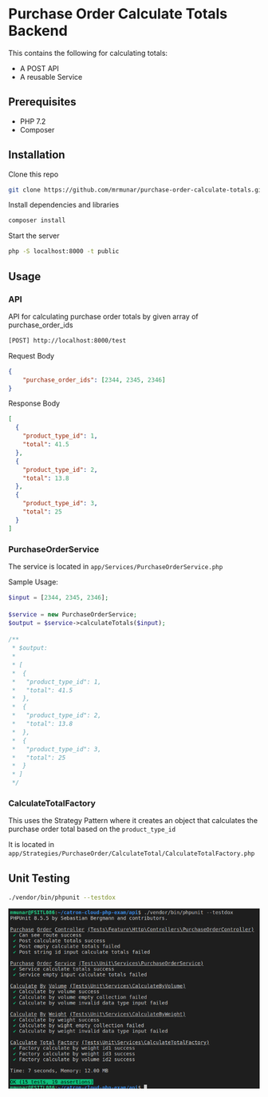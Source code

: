 # Purchase Order Calculate Totals Backend

This contains the following for calculating totals:
* A POST API
* A reusable Service

## Prerequisites

* PHP 7.2
* Composer

## Installation

Clone this repo

```bash
git clone https://github.com/mrmunar/purchase-order-calculate-totals.git
```

Install dependencies and libraries

```bash
composer install
```

Start the server

```bash
php -S localhost:8000 -t public
```


## Usage

### API

API for calculating purchase order totals by given array of purchase_order_ids

```bash
[POST] http://localhost:8000/test
```

Request Body

```json
{
	"purchase_order_ids": [2344, 2345, 2346]
}
```

Response Body

```json
[
  {
    "product_type_id": 1,
    "total": 41.5
  },
  {
    "product_type_id": 2,
    "total": 13.8
  },
  {
    "product_type_id": 3,
    "total": 25
  }
]
```

### PurchaseOrderService

The service is located in `app/Services/PurchaseOrderService.php`

Sample Usage:

```php
$input = [2344, 2345, 2346];

$service = new PurchaseOrderService;
$output = $service->calculateTotals($input);

/**
 * $output:
 * 
 * [
 *  {
 *   "product_type_id": 1,
 *   "total": 41.5
 *  },
 *  {
 *   "product_type_id": 2,
 *   "total": 13.8
 *  },
 *  {
 *   "product_type_id": 3,
 *   "total": 25
 *  }
 * ]
 */
```

### CalculateTotalFactory

This uses the Strategy Pattern where it creates an object that calculates the purchase order total based on the `product_type_id`

It is located in `app/Strategies/PurchaseOrder/CalculateTotal/CalculateTotalFactory.php`

## Unit Testing

```bash
./vendor/bin/phpunit --testdox
```

![carton-cloud-exam-backend-screenshot-1.png](https://raw.githubusercontent.com/mrmunar/project-resources/master/carton-cloud-exam-backend/carton-cloud-exam-backend-screenshot-1.png)
